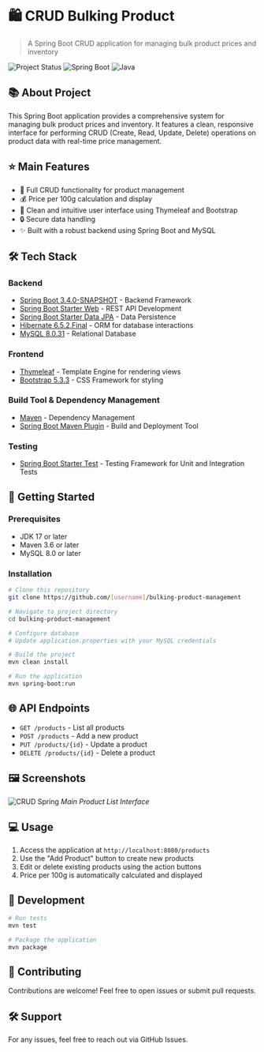 # 🛍️ CRUD Bulking Product
> A Spring Boot CRUD application for managing bulk product prices and inventory

![Project Status](https://img.shields.io/badge/status-active-success.svg)
![Spring Boot](https://img.shields.io/badge/Spring%20Boot-3.5.0--SNAPSHOT-brightgreen.svg)
![Java](https://img.shields.io/badge/Java-17-orange.svg)

## 📚 About Project
This Spring Boot application provides a comprehensive system for managing bulk product prices and inventory. It features a clean, responsive interface for performing CRUD (Create, Read, Update, Delete) operations on product data with real-time price management.

## ⭐ Main Features
- 📝 Full CRUD functionality for product management
- 💰 Price per 100g calculation and display
- 🎨 Clean and intuitive user interface using Thymeleaf and Bootstrap
- 🔒 Secure data handling
- ✨ Built with a robust backend using Spring Boot and MySQL

## 🛠️ Tech Stack
### **Backend**
- [Spring Boot 3.4.0-SNAPSHOT](https://spring.io/projects/spring-boot) - Backend Framework
- [Spring Boot Starter Web](https://spring.io/projects/spring-boot) - REST API Development
- [Spring Boot Starter Data JPA](https://spring.io/projects/spring-data-jpa) - Data Persistence
- [Hibernate 6.5.2.Final](https://hibernate.org/) - ORM for database interactions
- [MySQL 8.0.31](https://www.mysql.com/) - Relational Database

### **Frontend**
- [Thymeleaf](https://www.thymeleaf.org/) - Template Engine for rendering views
- [Bootstrap 5.3.3](https://getbootstrap.com/) - CSS Framework for styling

### **Build Tool & Dependency Management**
- [Maven](https://maven.apache.org/) - Dependency Management
- [Spring Boot Maven Plugin](https://docs.spring.io/spring-boot/docs/current/maven-plugin/reference/html/) - Build and Deployment Tool

### **Testing**
- [Spring Boot Starter Test](https://spring.io/guides/gs/testing-web/) - Testing Framework for Unit and Integration Tests

## 🏁 Getting Started

### Prerequisites
- JDK 17 or later
- Maven 3.6 or later
- MySQL 8.0 or later

### Installation
```bash
# Clone this repository
git clone https://github.com/[username]/bulking-product-management

# Navigate to project directory
cd bulking-product-management

# Configure database
# Update application.properties with your MySQL credentials

# Build the project
mvn clean install

# Run the application
mvn spring-boot:run
```

## 🌐 API Endpoints
- `GET /products` - List all products
- `POST /products` - Add a new product
- `PUT /products/{id}` - Update a product
- `DELETE /products/{id}` - Delete a product

## 🖼️ Screenshots
![CRUD Spring](https://github.com/user-attachments/assets/56c8fe12-be34-4f08-a6ff-1688c14d13ac)
*Main Product List Interface*

## 💻 Usage
1. Access the application at `http://localhost:8080/products`
2. Use the "Add Product" button to create new products
3. Edit or delete existing products using the action buttons
4. Price per 100g is automatically calculated and displayed

## 🔧 Development
```bash
# Run tests
mvn test

# Package the application
mvn package
```

## 💪 Contributing
Contributions are welcome! Feel free to open issues or submit pull requests.

## 🛠 Support
For any issues, feel free to reach out via GitHub Issues.

